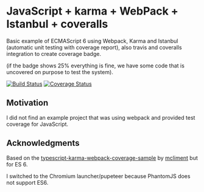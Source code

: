 # JavaScript + karma + WebPack + Istanbul + coveralls
Basic example of ECMAScript 6 using Webpack, Karma and Istanbul (automatic unit testing with coverage report), also travis and coveralls integration to create coverage badge.

(if the badge shows 25% everything is fine, we have some code that is uncovered on purpose to test the system).

[![Build Status](https://travis-ci.org/brean/javascript-karma-webpack-coverage-sample.svg?branch=master)](https://travis-ci.org/brean/javascript-karma-webpack-coverage-sample)
[![Coverage Status](https://coveralls.io/repos/github/brean/javascript-karma-webpack-coverage-sample/badge.svg?branch=master)](https://coveralls.io/github/brean/javascript-karma-webpack-coverage-sample?branch=master)



## Motivation
I did not find an example project that was using webpack and provided test coverage for JavaScript.

## Acknowledgments
Based on the [typescript-karma-webpack-coverage-sample](https://github.com/mcliment/typescript-karma-webpack-coverage-sample)
by [mcliment](https://github.com/mcliment) but for ES 6.

I switched to the Chromium launcher/pupeteer because PhantomJS does not support ES6.
